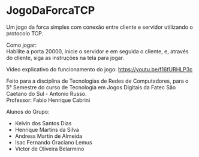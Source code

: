# JogoDaForcaTCP

 Um jogo da forca simples com conexão entre cliente e servidor utilizando o protocolo TCP.<br/>
 
 Como jogar:<br/>
 Habilite a porta 20000, inicie o servidor e em seguida o cliente, e, através do cliente, siga as instruções na tela para jogar.<br/>
 
 Vídeo explicativo do funcionamento do jogo: https://youtu.be/f16fURHLP3c
 
 Feito para a disciplina de Tecnologias de Redes de Computadores, para o 5° Semestre do curso de Tecnologia em Jogos Digitais da Fatec São Caetano do Sul - Antonio Russo.<br/>
 Professor: Fabio Henrique Cabrini<br/>
 
Alunos do Grupo:
<ul>
  <li>
    Kelvin dos Santos Dias
  </li>
  <li>
    Henrique Martins da Silva
  </li>
  <li>
    Andress Martin de Almeida
  </li>
  <li>
    Isac Fernando Graciano Lemus
  </li>
  <li>
    Victor de Oliveira Belarmino
  </li>
</ul>

